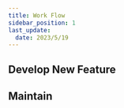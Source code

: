 ```yaml
---
title: Work Flow
sidebar_position: 1
last_update:
  date: 2023/5/19
---
```


## Develop New Feature

## Maintain
